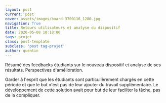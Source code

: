 ```yaml
---
layout: post
current: post
cover: assets/images/board-3700116_1280.jpg
navigation: True
title: Retours utilisateurs et analyse du dispositif
date: 2020-05-08 10:18:00
tags: projet
class: post-template
subclass: 'post tag-projet'
author: quentin
---
```


Résumé des feedbacks étudiants sur le nouveau dispositif et analyse de ses résultats.
Perspectives d'amélioration.

Garder à l'esprit que les étudiants sont particulièrement chargés en cette période et que le but n'est pas de leur ajouter du travail supplémentaire. Le développement de cette solution avait pour but de leur faciliter la tâche, pas de la compliquer.